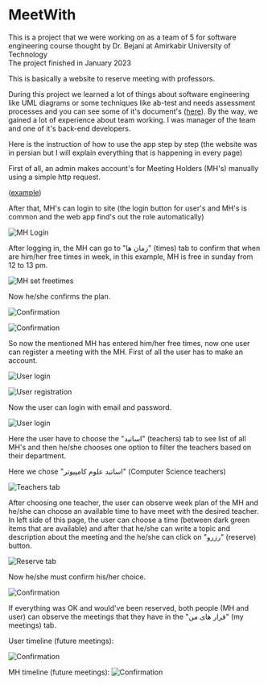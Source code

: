 # MeetWith
This is a project that we were working on as a team of 5 for software engineering course thought by Dr. Bejani at Amirkabir University of Technology  
The project finished in January 2023

This is basically a website to reserve meeting with professors.

During this project we learned a lot of things about software engineering like UML diagrams or some techniques like ab-test and needs assessment processes and you can see some of it's document's 
([here](https://raw.githubusercontent.com/bateni1380/MeetWith/master/images/mh1.jpg)). 
By the way, we gained a lot of experience about team working. I was manager of the team and one of it's back-end developers.

Here is the instruction of how to use the app step by step (the website was in persian but I will explain everything that is happening in every page)


First of all, an admin makes account's for Meeting Holders (MH's) manually using a simple http request.

([example](https://raw.githubusercontent.com/bateni1380/MeetWith/master/images/mh1.jpg))


After that, MH's can login to site (the login button for user's and MH's is common and the web app find's out the role automatically)

![MH Login](https://raw.githubusercontent.com/bateni1380/MeetWith/master/images/mh2.jpg)


After logging in, the MH can go to 
"زمان ها"
(times) tab to confirm that when are him/her free times in week, in this example, MH is free in sunday from 12 to 13 pm.

![MH set freetimes](https://raw.githubusercontent.com/bateni1380/MeetWith/master/images/mh3.jpg)


Now he/she confirms the plan.

![Confirmation](https://raw.githubusercontent.com/bateni1380/MeetWith/master/images/mh4.jpg)

![Confirmation](https://raw.githubusercontent.com/bateni1380/MeetWith/master/images/mh5.jpg)


So now the mentioned MH has entered him/her free times, now one user can register a meeting with the MH.
First of all the user has to make an account.

![User login](https://raw.githubusercontent.com/bateni1380/MeetWith/master/images/user1.jpg)

![User registration](https://raw.githubusercontent.com/bateni1380/MeetWith/master/images/user2.jpg)


Now the user can login with email and password.

![User login](https://raw.githubusercontent.com/bateni1380/MeetWith/master/images/user3.jpg)


Here the user have to choose the 
"اساتید"
(teachers) tab to see list of all MH's and then he/she chooses one option to filter the teachers based on their department.


Here we chose 
"اساتید علوم کامپیوتر"
(Computer Science teachers)

![Teachers tab](https://raw.githubusercontent.com/bateni1380/MeetWith/master/images/user4.jpg)


After choosing one teacher, the user can observe week plan of the MH and he/she can choose an available time to have meet with the desired teacher.
In left side of this page, the user can choose a time (between dark green items that are available) and after that he/she can write a topic and description about the meeting and the he/she can click on 
"رزرو"
(reserve) button.

![Reserve tab](https://raw.githubusercontent.com/bateni1380/MeetWith/master/images/user5.jpg)


Now he/she must confirm his/her choice.

![Confirmation](https://raw.githubusercontent.com/bateni1380/MeetWith/master/images/user6.jpg)


If everything was OK and would've been reserved, both people (MH and user) can observe the meetings that they have in the
"قرار های من"
(my meetings) tab.

User timeline (future meetings):

![Confirmation](https://raw.githubusercontent.com/bateni1380/MeetWith/master/images/final1.jpg)

MH timeline (future meetings):
![Confirmation](https://raw.githubusercontent.com/bateni1380/MeetWith/master/images/final2.jpg)



